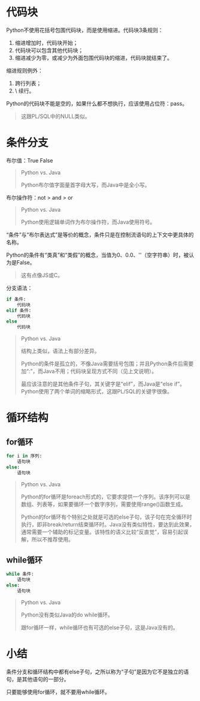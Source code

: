 # 代码块

Python不使用花括号包围代码块，而是使用缩进。代码块3条规则：

1. 缩进增加时，代码块开始；
2. 代码块可以包含其他代码块；
3. 缩进减少为零，或减少为外面包围代码块的缩进，代码块就结束了。

缩进规则例外：

1. 跨行列表；
2. \ 续行。

Python的代码块不能是空的，如果什么都不想执行，应该使用占位符：pass。

> 这跟PL/SQL中的NULL类似。

# 条件分支

布尔值：True False

> Python vs. Java
>
> Python布尔值字面量首字母大写，而Java中是全小写。

布尔操作符：not > and > or

> Python vs. Java
>
> Python使用逻辑单词作为布尔操作符，而Java使用符号。

“条件”与“布尔表达式”是等价的概念，条件只是在控制流语句的上下文中更具体的名称。

Python的条件有“类真”和“类假”的概念，当值为0、0.0、''（空字符串）时，被认为是False。

> 这有点像JS或C。

分支语法：

```python
if 条件:
    代码块
elif 条件:
    代码块
else
	代码块
```

> Python vs. Java
>
> 结构上类似，语法上有部分差异。
>
> Python的条件是孤立的，不像Java需要括号包围；并且Python条件后需要加“:”，而Java不用；代码块呈现方式不同（见上文说明）。
>
> 最应该注意的是其他条件子句，其关键字是“elif”，而Java是“else if”。Python使用了两个单词的缩略形式，这跟PL/SQL的关键字很像。

# 循环结构

## for循环

```python
for i in 序列:
    语句块
else:
    语句块
```

> Python vs. Java
>
> Python的for循环是foreach形式的，它要求提供一个序列。该序列可以是数组、列表等，如果要循环一个数字序列，需要使用range()函数生成。
>
> Python的for循环有个特别之处就是可选的else子句，该子句在完全循环时执行，即非break/return结束循环时。Java没有类似特性，要达到此效果，通常需要一个辅助的标记变量。该特性的语义比较“反直觉”，容易引起误解，所以不推荐使用。

## while循环

```python
while 条件:
    语句块
else:
    语句块
```

> Python vs. Java
>
> Python没有类似Java的do while循环。
>
> 跟for循环一样，while循环也有可选的else子句，这是Java没有的。

# 小结

条件分支和循环结构中都有else子句，之所以称为“子句”是因为它不是独立的语句，是其他语句的一部分。

只要能够使用for循环，就不要用while循环。